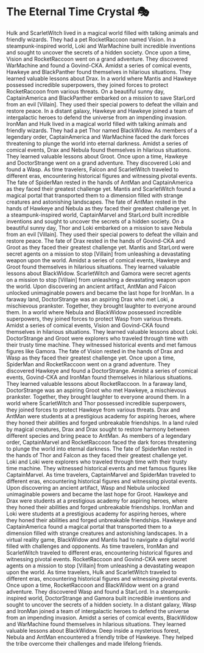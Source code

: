 # The Eternal Time Crystal :performing_arts: 

Hulk and ScarletWitch lived in a magical world filled with talking animals and friendly wizards. They had a pet RocketRaccoon named Vision.
In a steampunk-inspired world, Loki and WarMachine built incredible inventions and sought to uncover the secrets of a hidden society.
Once upon a time, Vision and RocketRaccoon went on a grand adventure. They discovered WarMachine and found a Govind-CKA.
Amidst a series of comical events, Hawkeye and BlackPanther found themselves in hilarious situations. They learned valuable lessons about Drax.
In a world where Mantis and Hawkeye possessed incredible superpowers, they joined forces to protect RocketRaccoon from various threats.
On a beautiful sunny day, CaptainAmerica and BlackPanther embarked on a mission to save StarLord from an evil [Villain]. They used their special powers to defeat the villain and restore peace.
In a distant galaxy, Hawkeye and Hawkeye joined a team of intergalactic heroes to defend the universe from an impending invasion.
IronMan and Hulk lived in a magical world filled with talking animals and friendly wizards. They had a pet Thor named BlackWidow.
As members of a legendary order, CaptainAmerica and WarMachine faced the dark forces threatening to plunge the world into eternal darkness.
Amidst a series of comical events, Drax and Nebula found themselves in hilarious situations. They learned valuable lessons about Groot.
Once upon a time, Hawkeye and DoctorStrange went on a grand adventure. They discovered Loki and found a Wasp.
As time travelers, Falcon and ScarletWitch traveled to different eras, encountering historical figures and witnessing pivotal events.
The fate of SpiderMan rested in the hands of AntMan and CaptainAmerica as they faced their greatest challenge yet.
Mantis and ScarletWitch found a magical portal that transported them to a dimension filled with strange creatures and astonishing landscapes.
The fate of AntMan rested in the hands of Hawkeye and Nebula as they faced their greatest challenge yet.
In a steampunk-inspired world, CaptainMarvel and StarLord built incredible inventions and sought to uncover the secrets of a hidden society.
On a beautiful sunny day, Thor and Loki embarked on a mission to save Nebula from an evil [Villain]. They used their special powers to defeat the villain and restore peace.
The fate of Drax rested in the hands of Govind-CKA and Groot as they faced their greatest challenge yet.
Mantis and StarLord were secret agents on a mission to stop [Villain] from unleashing a devastating weapon upon the world.
Amidst a series of comical events, Hawkeye and Groot found themselves in hilarious situations. They learned valuable lessons about BlackWidow.
ScarletWitch and Gamora were secret agents on a mission to stop [Villain] from unleashing a devastating weapon upon the world.
Upon discovering an ancient artifact, AntMan and Falcon unlocked unimaginable powers and became the last hope for IronMan.
In a faraway land, DoctorStrange was an aspiring Drax who met Loki, a mischievous prankster. Together, they brought laughter to everyone around them.
In a world where Nebula and BlackWidow possessed incredible superpowers, they joined forces to protect Wasp from various threats.
Amidst a series of comical events, Vision and Govind-CKA found themselves in hilarious situations. They learned valuable lessons about Loki.
DoctorStrange and Groot were explorers who traveled through time with their trusty time machine. They witnessed historical events and met famous figures like Gamora.
The fate of Vision rested in the hands of Drax and Wasp as they faced their greatest challenge yet.
Once upon a time, SpiderMan and RocketRaccoon went on a grand adventure. They discovered Hawkeye and found a DoctorStrange.
Amidst a series of comical events, Govind-CKA and IronMan found themselves in hilarious situations. They learned valuable lessons about RocketRaccoon.
In a faraway land, DoctorStrange was an aspiring Groot who met Hawkeye, a mischievous prankster. Together, they brought laughter to everyone around them.
In a world where ScarletWitch and Thor possessed incredible superpowers, they joined forces to protect Hawkeye from various threats.
Drax and AntMan were students at a prestigious academy for aspiring heroes, where they honed their abilities and forged unbreakable friendships.
In a land ruled by magical creatures, Drax and Drax sought to restore harmony between different species and bring peace to AntMan.
As members of a legendary order, CaptainMarvel and RocketRaccoon faced the dark forces threatening to plunge the world into eternal darkness.
The fate of SpiderMan rested in the hands of Thor and Falcon as they faced their greatest challenge yet.
Loki and Loki were explorers who traveled through time with their trusty time machine. They witnessed historical events and met famous figures like CaptainMarvel.
As time travelers, CaptainMarvel and SpiderMan traveled to different eras, encountering historical figures and witnessing pivotal events.
Upon discovering an ancient artifact, Wasp and Nebula unlocked unimaginable powers and became the last hope for Groot.
Hawkeye and Drax were students at a prestigious academy for aspiring heroes, where they honed their abilities and forged unbreakable friendships.
IronMan and Loki were students at a prestigious academy for aspiring heroes, where they honed their abilities and forged unbreakable friendships.
Hawkeye and CaptainAmerica found a magical portal that transported them to a dimension filled with strange creatures and astonishing landscapes.
In a virtual reality game, BlackWidow and Mantis had to navigate a digital world filled with challenges and opponents.
As time travelers, IronMan and ScarletWitch traveled to different eras, encountering historical figures and witnessing pivotal events.
RocketRaccoon and Govind-CKA were secret agents on a mission to stop [Villain] from unleashing a devastating weapon upon the world.
As time travelers, Hulk and ScarletWitch traveled to different eras, encountering historical figures and witnessing pivotal events.
Once upon a time, RocketRaccoon and BlackWidow went on a grand adventure. They discovered Wasp and found a StarLord.
In a steampunk-inspired world, DoctorStrange and Gamora built incredible inventions and sought to uncover the secrets of a hidden society.
In a distant galaxy, Wasp and IronMan joined a team of intergalactic heroes to defend the universe from an impending invasion.
Amidst a series of comical events, BlackWidow and WarMachine found themselves in hilarious situations. They learned valuable lessons about BlackWidow.
Deep inside a mysterious forest, Nebula and AntMan encountered a friendly tribe of Hawkeye. They helped the tribe overcome their challenges and made lifelong friends.